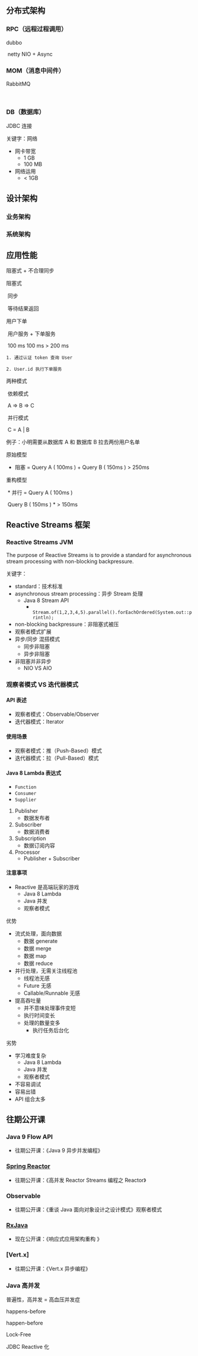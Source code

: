 ## 分布式架构



### RPC（远程过程调用）

dubbo

​	netty NIO + Async



### MOM（消息中间件）

RabbitMQ

​	

### DB（数据库）

JDBC 连接



关键字：网络

* 网卡带宽
  * 1 GB
  * 100 MB
* 网络运用
  * < 1GB 



## 设计架构

### 业务架构



### 系统架构



## 应用性能

阻塞式 + 不合理同步



阻塞式

​	同步

​	等待结果返回



用户下单

​	用户服务 + 下单服务

​	100 ms        100 ms  > 200 ms

	1. 通过认证 token 查询 User 

	2. User.id 执行下单服务





两种模式

​	依赖模式

​	A => B => C



​	并行模式

​	C = A | B



例子：小明需要从数据库 A 和 数据库 B 拉去两份用户名单

原始模型

* 阻塞 = Query A   ( 100ms )  + 	Query B ( 150ms ) > 250ms

重构模型

​	* 并行 = Query A  ( 100ms )

​	               Query B ( 150ms ) *  > 150ms



## Reactive Streams 框架



### Reactive Streams JVM

The purpose of Reactive Streams is to provide a standard for asynchronous stream processing with non-blocking backpressure. 

关键字：

* standard：技术标准 
* asynchronous stream processing：异步 Stream 处理
  * Java 8 Stream API
    * ` Stream.of(1,2,3,4,5).parallel().forEachOrdered(System.out::println);`
* non-blocking backpressure：非阻塞式被压
* 观察者模式扩展
* 异步/同步 混搭模式
  * 同步非阻塞
  * 异步非阻塞
* 非阻塞并非异步
  * NIO VS AIO



### 观察者模式 VS 迭代器模式



#### API 表述

* 观察者模式：Observable/Observer
* 迭代器模式：Iterator



#### 使用场景

* 观察者模式：推（Push-Based）模式
* 迭代器模式：拉（Pull-Based）模式



#### Java 8 Lambda 表达式

* `Function`
* `Consumer`
* `Supplier`



1. Publisher
   * 数据发布者
2. Subscriber
   * 数据消费者
3. Subscription
   * 数据订阅内容
4. Processor
   * Publisher +  Subscriber



#### 注意事项

* Reactive 是高端玩家的游戏
  * Java 8 Lambda
  * Java 并发
  * 观察者模式

优势

* 流式处理，面向数据
  * 数据 generate
  * 数据 merge
  * 数据 map
  * 数据 reduce
* 并行处理，无需关注线程池
  * 线程池无感
  * Future 无感
  * Callable/Runnable 无感
* 提高吞吐量
  * 并不意味处理事件变短
  * 执行时间变长
  * 处理的数量变多
    * 执行任务后台化



劣势

* 学习难度复杂
  * Java 8 Lambda
  * Java 并发
  * 观察者模式
* 不容易调试
* 容易出错
* API 组合太多



## 往期公开课

### Java 9 Flow API

* 往期公开课：《Java 9 异步并发编程》

### [Spring Reactor](http://projectreactor.io/)

* 往期公开课：《高并发 Reactor Streams 编程之 Reactor》

### Observable

- 往期公开课：《重谈 Java 面向对象设计之设计模式》观察者模式

### [RxJava](http://reactivex.io/)

* 现在公开课：《响应式应用架构重构 》

### [Vert.x]

* 往期公开课：《Vert.x 异步编程》



### Java 高并发



普遍性，高并发 = 高血压并发症

happens-before

happen-before

Lock-Free





JDBC Reactive 化



